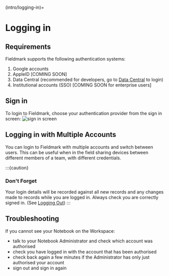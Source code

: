 (intro/logging-in)=
# Logging in

## Requirements

Fieldmark supports the following authentication systems:

1. Google accounts
2. AppleID [COMING SOON]
3. Data Central (recommended for developers, go to [Data Central](https://datacentral.org.au/) to login)
4. Institutional accounts (SSO) [COMING SOON for enterprise users]  

## Sign in

To login to Fieldmark, choose your authentication provider from the sign in screen:
![sign in screen](/common-images/signinscreen.jpg)

## Logging in with Multiple Accounts

You can login to Fieldmark with multiple accounts and switch between users. This can be useful when in the field sharing devices between different members of a team, with different credentials.   

:::{caution}
### Don't Forget
Your login details will be recorded against all new records and any changes made to records while you are logged in. Always check you are correctly signed in. (See [Logging Out](logging-out))
:::

## Troubleshooting

If you cannot see your Notebook on the Workspace:

- talk to your Notebook Administrator and check which account was authorised
- check you have logged in with the account that has been authorised
- check back again a few minutes if the Administrator has only just authorised your account
- sign out and sign in again
